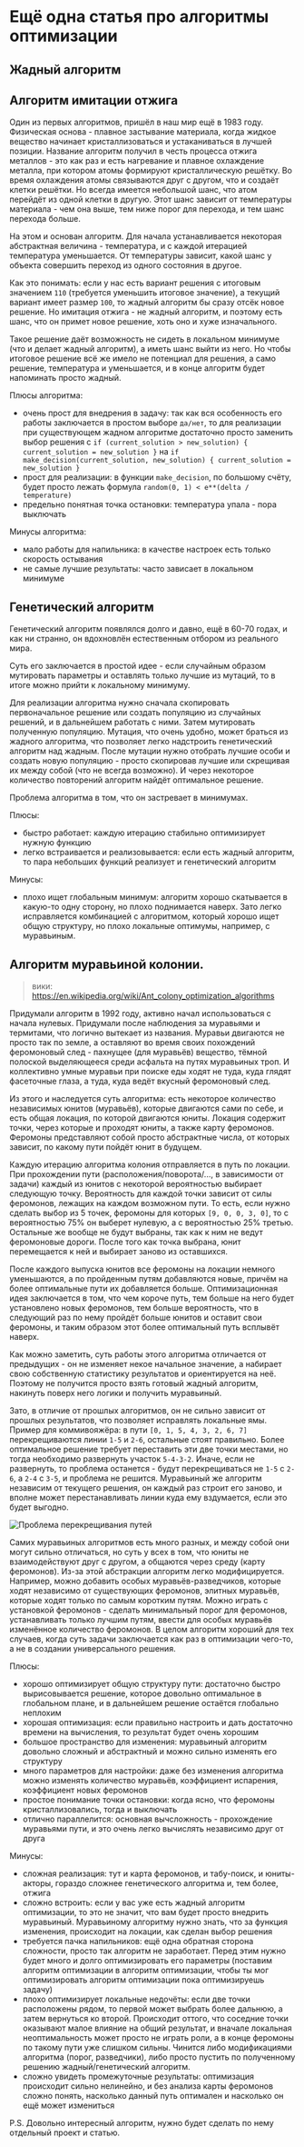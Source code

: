 # Ещё одна статья про алгоритмы оптимизации


## Жадный алгоритм





## Алгоритм имитации отжига

Один из первых алгоритмов, пришёл в наш мир ещё в 1983 году.
Физическая основа - плавное застывание материала, когда жидкое вещество начинает
кристаллизоваться и устаканиваться в лучшей позиции.
Название алгоритм получил в честь процесса отжига металлов - это как раз и есть
нагревание и плавное охлаждение металла, при котором атомы формируют
кристаллическую решётку.
Во время охлаждения атомы связываются друг с другом, что и создаёт клетки
решётки.
Но всегда имеется небольшой шанс, что атом перейдёт из одной клетки в другую.
Этот шанс зависит от температуры материала - чем она выше, тем ниже порог для
перехода, и тем шанс перехода больше.

На этом и основан алгоритм.
Для начала устанавливается некоторая абстрактная величина - температура, и с
каждой итерацией температура уменьшается.
От температуры зависит, какой шанс у объекта совершить переход из одного
состояния в другое.

Как это понимать: если у нас есть вариант решения с итоговым значением  `110`
(требуется уменьшить итоговое значение), а текущий вариант имеет размер `100`,
то жадный алгоритм бы сразу отсёк новое решение.
Но имитация отжига - не жадный алгоритм, и поэтому есть шанс, что он примет
новое решение, хоть оно и хуже изначального.

Такое решение даёт возможность не сидеть в локальном минимуме (что и делает
жадный алгоритм), а иметь шанс выйти из него.
Но чтобы итоговое решение всё же имело не потенциал для решения, а само решение,
температура и уменьшается, и в конце алгоритм будет напоминать просто жадный.

Плюсы алгоритма:
- очень прост для внедрения в задачу: так как вся особенность его работы
    заключается в простом выборе `да/нет`, то для реализации при существующем
    жадном алгоритме достаточно просто заменить выбор решения с 
    `if (current_solution > new_solution) { current_solution = new_solution }`
    на `if make_decision(current_solution, new_solution) { current_solution = new_solution }`
- прост для реализации: в функции `make_decision`, по большому счёту, будет
    просто лежать формула `random(0, 1) < e**(delta / temperature)`
- предельно понятная точка остановки: температура упала - пора выключать

Минусы алгоритма:
- мало работы для напильника: в качестве настроек есть только скорость остывания
- не самые лучшие результаты: часто зависает в локальном минимуме


## Генетический алгоритм

Генетический алгоритм появлялся долго и давно, ещё в 60-70 годах, и как ни
странно, он вдохновлён естественным отбором из реального мира.

Суть его заключается в простой идее - если случайным образом мутировать
параметры и оставлять только лучшие из мутаций, то в итоге можно прийти к
локальному минимуму.

Для реализации алгоритма нужно сначала скопировать первоначальное решение или
создать популяцию из случайных решений, и в дальнейшем работать с ними.
Затем мутировать полученную популяцию.
Мутация, что очень удобно, может браться из жадного алгоритма, что позволяет
легко надстроить генетический алгоритм над жадным.
После мутации нужно отобрать лучшие особи и создать новую популяцию - просто
скопировав лучшие или скрещивая их между собой (что не всегда возможно).
И через некоторое количество повторений алгоритм найдёт оптимальное решение.

Проблема алгоритма в том, что он застревает в минимумах.

Плюсы:
- быстро работает: каждую итерацию стабильно оптимизирует нужную функцию
- легко встраивается и реализовывается: если есть жадный алгоритм, то пара
    небольших функций реализует и генетический алгоритм

Минусы:
- плохо ищет глобальным минимум: алгоритм хорошо скатывается в какую-то одну
    сторону, но плохо поднимается наверх.
    Зато легко исправляется комбинацией с алгоритмом, который хорошо ищет общую
    структуру, но плохо локальные оптимумы, например, с муравьиным.




## Алгоритм муравьиной колонии.

> вики: https://en.wikipedia.org/wiki/Ant_colony_optimization_algorithms

Придумали алгоритм в 1992 году, активно начал использоваться с начала нулевых.
Придумали после наблюдения за муравьями и термитами, что логично вытекает из
названия.
Муравьи двигаются не просто так по земле, а оставляют во время своих похождений
феромоновый след - пахнущее (для муравьёв) вещество, тёмной полоской выделяющееся
среди асфальта на путях муравьиных троп.
И коллективно умные муравьи при поиске еды ходят не туда, куда глядят фасеточные
глаза, а туда, куда ведёт вкусный феромоновый след.

Из этого и наследуется суть алгоритма: есть некоторое количество независимых
юнитов (муравьёв), которые двигаются сами по себе, и есть общая локация, по
которой двигаются юниты.
Локация содержит точки, через которые и проходят юниты, а также карту феромонов.
Феромоны представляют собой просто абстрактные числа, от которых зависит,
по какому пути пойдёт юнит в будущем.

Каждую итерацию алгоритма колония отправляется в путь по локации.
При прохождении пути (расположения/поворота/..., в зависимости от задачи)
каждый из юнитов с некоторой вероятностью выбирает следующую точку.
Вероятность для каждой точки зависит от силы феромонов, лежащих на каждом
возможном пути.
То есть, если нужно сделать выбор из 5 точек, феромоны для которых
`[9, 0, 0, 3, 0]`, то с вероятностью 75% он выберет нулевую, а с вероятностью
25% третью.
Остальные же вообще не будут выбраны, так как к ним не ведут феромоновые дороги.
После того как точка выбрана, юнит перемещается к ней и выбирает заново из
оставшихся.

После каждого выпуска юнитов все феромоны на локации немного уменьшаются, а по
пройденным путям добавляются новые, причём на более оптимальные пути их
добавляется больше.
Оптимизационная идея заключается в том, что чем короче путь, тем больше на него
будет установлено новых феромонов, тем больше вероятность, что в следующий раз
по нему пройдёт больше юнитов и оставит свои феромоны, и таким образом этот
более оптимальный путь всплывёт наверх.

Как можно заметить, суть работы этого алгоритма отличается от предыдущих - он
не изменяет некое начальное значение, а набирает свою собственную статистику
результатов и ориентируется на неё.
Поэтому не получится просто взять готовый жадный алгоритм, накинуть поверх него
логики и получить муравьиный.

Зато, в отличие от прошлых алгоритмов, он не сильно зависит от прошлых 
результатов, что позволяет исправлять локальные ямы. 
Пример для коммивояжёра: в пути `[0, 1, 5, 4, 3, 2, 6, 7]` перекрещиваются
линии `1-5` и `2-6`, остальные стоят правильно.
Более оптимальное решение требует переставить эти две точки местами, но тогда
необходимо развернуть участок `5-4-3-2`.
Иначе, если не развернуть, то проблема останется - будут перекрещиваться не
`1-5` с `2-6`, а `2-4` с `3-5`, и проблема не решится.
Муравьиный же алгоритм независим от текущего решения, он каждый раз строит его
заново, и вполне может перестанавливать линии куда ему вздумается, если это будет
выгодно.

![Проблема перекрещивания путей][image_crossing_lines]

Самих муравьиных алгоритмов есть много разных, и между собой они могут сильно
отличаться, но суть у всех в том, что юниты не взаимодействуют друг с другом,
а общаются через среду (карту феромонов).
Из-за этой абстракции алгоритм легко модифицируется.
Например, можно добавить особых муравьёв-разведчиков, которые ходят независимо
от существующих феромонов, элитных муравьёв, которые ходят только по самым
коротким путям.
Можно играть с установкой феромонов - сделать минимальный порог для феромонов,
устанавливать только лучшим путям, ввести для особых муравьёв изменённое
количество феромонов.
В целом алгоритм хороший для тех случаев, когда суть задачи заключается как раз
в оптимизации чего-то, а не в создании универсального решения.

Плюсы:
- хорошо оптимизирует общую структуру пути: достаточно быстро вырисовывается
    решение, которое довольно оптимальное в глобальном плане, и в дальнейшем
    решение остаётся глобально неплохим
- хорошая оптимизация: если правильно настроить и дать достаточно времени на
    вычисления, то результат будет очень хорошим
- большое пространство для изменения: муравьиный алгоритм довольно сложный и
    абстрактный и можно сильно изменять его структуру
- много параметров для настройки: даже без изменения алгоритма можно изменять
    количество муравьёв, коэффициент испарения, коэффициент новых феромонов
- простое понимание точки остановки: когда ясно, что феромоны кристаллизовались,
    тогда и выключать
- отлично параллелится: основная вычсложность - прохождение муравьями пути, и
    это очень легко вычислять независимо друг от друга

Минусы:
- сложная реализация: тут и карта феромонов, и табу-поиск, и юниты-акторы,
    гораздо сложнее генетического алгоритма и, тем более, отжига
- сложно встроить: если у вас уже есть жадный алгоритм оптимизации, то это не
    значит, что вам будет просто внедрить муравьиный.
    Муравьиному алгоритму нужно знать, что за функция изменения, происходит на
    локации, как сделан выбор решения
- требуется пачка напильников: ещё одна обратная сторона сложности, просто так
    алгоритм не заработает.
    Перед этим нужно будет много и долго оптимизировать его параметры (поставим
    алгоритм оптимизации в алгоритм оптимизации, чтобы ты мог оптимизировать
    алгоритм оптимизации пока оптимизируешь задачу)
- плохо оптимизирует локальные недочёты: если две точки расположены рядом, то
    первой может выбрать более дальнюю, а затем вернуться ко второй.
    Происходит оттого, что соседние точки оказывают малое влияние на общий
    результат, и вначале локальная неоптимальность может просто не играть роли,
    а в конце феромоны по такому пути уже слишком сильны.
    Чинится либо модификациями алгоритма (порог, разведчики), либо просто пустить
    по полученному решению жадный/генетический алгоритм.
- сложно увидеть промежуточные результаты: оптимизация происходит сильно
    нелинейно, и без анализа карты феромонов сложно понять, насколько данный
    путь оптимален и насколько он ещё может измениться

P.S. Довольно интересный алгоритм, нужно будет сделать по нему отдельный проект
и статью.




[image_crossing_lines]: /russian/алгоритмы_оптимизации/imgs/crossing_lines.png "сложность от 1 до 148"












